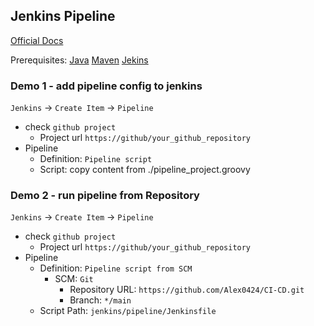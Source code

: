 ## Jenkins Pipeline

[Official Docs](https://www.jenkins.io/doc/book/pipeline/)

Prerequisites:
[Java](https://www.oracle.com/java/technologies/downloads/)
[Maven](https://maven.apache.org/install.html)
[Jekins](https://www.jenkins.io/doc/book/installing/)

### Demo 1 - add pipeline config to jenkins

`Jenkins` -> `Create Item` -> `Pipeline`
- check `github project`
  - Project url `https://github/your_github_repository`
- Pipeline
  - Definition: `Pipeline script`
  - Script: copy content from ./pipeline_project.groovy

### Demo 2 - run pipeline from Repository

`Jenkins` -> `Create Item` -> `Pipeline`
- check `github project`
  - Project url `https://github/your_github_repository`
- Pipeline
  - Definition: `Pipeline script from SCM`
    - SCM: `Git`
      - Repository URL: `https://github.com/Alex0424/CI-CD.git`
      - Branch: `*/main`
  - Script Path: `jenkins/pipeline/Jenkinsfile`

